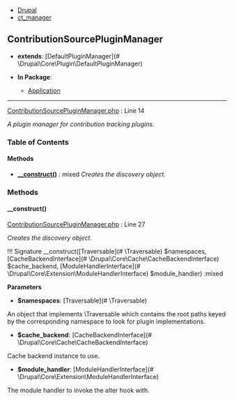 
- [Drupal](../namespaces/drupal.md)
- [ct_manager](../namespaces/drupal-ct-manager.md)


## ContributionSourcePluginManager

- **extends**: [DefaultPluginManager](# \Drupal\Core\Plugin\DefaultPluginManager)

- **In Package**:
    - [Application](../packages/Application.md)
  


---





[ContributionSourcePluginManager.php](../files/web-modules-custom-ct-manager-src-contributionsourcepluginmanager.md) : Line 14

*A plugin manager for contribution tracking plugins.*









### Table of Contents










#### Methods
- **[__construct()](../classes/Drupal-ct-manager-ContributionSourcePluginManager.md#__construct)**
           : mixed
*Creates the discovery object.*









### Methods

#### __construct()

[ContributionSourcePluginManager.php](../files/web-modules-custom-ct-manager-src-contributionsourcepluginmanager.md) : Line 27

*Creates the discovery object.*

!!! Signature
    __construct([Traversable](# \Traversable) $namespaces, [CacheBackendInterface](# \Drupal\Core\Cache\CacheBackendInterface) $cache_backend, [ModuleHandlerInterface](# \Drupal\Core\Extension\ModuleHandlerInterface) $module_handler) :mixed




**Parameters**

- **$namespaces**: [Traversable](# \Traversable)
    
An object that implements \Traversable which contains the root paths
keyed by the corresponding namespace to look for plugin implementations.

- **$cache_backend**: [CacheBackendInterface](# \Drupal\Core\Cache\CacheBackendInterface)
    
Cache backend instance to use.

- **$module_handler**: [ModuleHandlerInterface](# \Drupal\Core\Extension\ModuleHandlerInterface)
    
The module handler to invoke the alter hook with.









